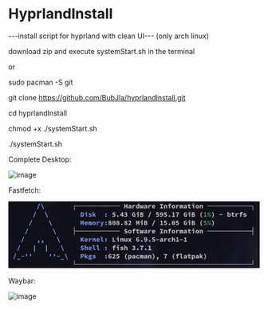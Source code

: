 # HyprlandInstall
 ---install script for hyprland with clean UI---
(only arch linux)


 download zip and execute systemStart.sh in the terminal


 or


 sudo pacman -S git
 
 git clone https://github.com/BubJla/hyprlandInstall.git
 
 cd hyprlandInstall

chmod +x ./systemStart.sh
 
 ./systemStart.sh




 Complete Desktop:

 ![image](https://github.com/BubJla/hyprlandInstall/assets/123741924/6f137e02-a3f8-452d-b377-77a8f8ec08a2)


Fastfetch:

![Alt-Text](fastfetch.jpeg)

Waybar:

![image](https://github.com/BubJla/hyprlandInstall/assets/123741924/2b74c171-8be6-444f-8bcb-9d1eade08944)
